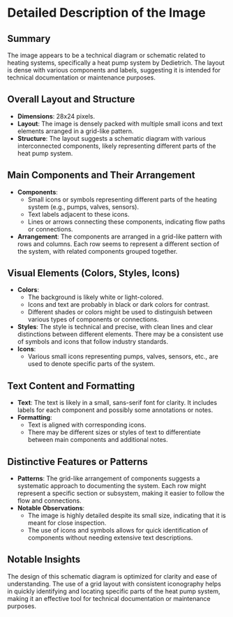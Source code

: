 # Detailed Description of the Image

## Summary
The image appears to be a technical diagram or schematic related to heating systems, specifically a heat pump system by Dedietrich. The layout is dense with various components and labels, suggesting it is intended for technical documentation or maintenance purposes.

## Overall Layout and Structure
- **Dimensions**: 28x24 pixels.
- **Layout**: The image is densely packed with multiple small icons and text elements arranged in a grid-like pattern.
- **Structure**: The layout suggests a schematic diagram with various interconnected components, likely representing different parts of the heat pump system.

## Main Components and Their Arrangement
- **Components**:
  - Small icons or symbols representing different parts of the heating system (e.g., pumps, valves, sensors).
  - Text labels adjacent to these icons.
  - Lines or arrows connecting these components, indicating flow paths or connections.
- **Arrangement**: The components are arranged in a grid-like pattern with rows and columns. Each row seems to represent a different section of the system, with related components grouped together.

## Visual Elements (Colors, Styles, Icons)
- **Colors**:
  - The background is likely white or light-colored.
  - Icons and text are probably in black or dark colors for contrast.
  - Different shades or colors might be used to distinguish between various types of components or connections.
- **Styles**: The style is technical and precise, with clean lines and clear distinctions between different elements. There may be a consistent use of symbols and icons that follow industry standards.
- **Icons**:
  - Various small icons representing pumps, valves, sensors, etc., are used to denote specific parts of the system.

## Text Content and Formatting
- **Text**: The text is likely in a small, sans-serif font for clarity. It includes labels for each component and possibly some annotations or notes.
- **Formatting**:
  - Text is aligned with corresponding icons.
  - There may be different sizes or styles of text to differentiate between main components and additional notes.

## Distinctive Features or Patterns
- **Patterns**: The grid-like arrangement of components suggests a systematic approach to documenting the system. Each row might represent a specific section or subsystem, making it easier to follow the flow and connections.
- **Notable Observations**:
  - The image is highly detailed despite its small size, indicating that it is meant for close inspection.
  - The use of icons and symbols allows for quick identification of components without needing extensive text descriptions.

## Notable Insights
The design of this schematic diagram is optimized for clarity and ease of understanding. The use of a grid layout with consistent iconography helps in quickly identifying and locating specific parts of the heat pump system, making it an effective tool for technical documentation or maintenance purposes.